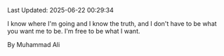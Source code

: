 Last Updated: 2025-06-22 00:29:34

I know where I'm going and I know the truth, and I don't have to be what you want me to be. I'm free to be what I want.

By Muhammad Ali